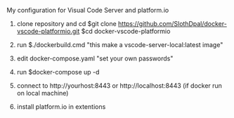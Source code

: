 
My configuration for Visual Code Server and platform.io

1. clone repository and cd 
    $git clone https://github.com/SlothDpal/docker-vscode-platformio.git
    $cd docker-vscode-platformio

2. run 
    $./dockerbuild.cmd
    "this make a vscode-server-local:latest image"

3. edit docker-compose.yaml
    "set your own passwords"

4. run 
    $docker-compose up -d

5. connect to http://yourhost:8443 or http://localhost:8443 (if docker run on local machine)

6. install platform.io in extentions


